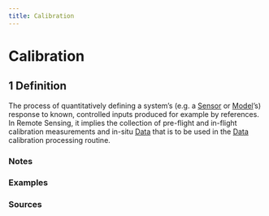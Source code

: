 ```yaml
---
title: Calibration
---
```


# Calibration

## 1 Definition

The process of quantitatively defining a system’s (e.g. a [Sensor](../sensor) or [Model](../model)’s) response to known, controlled inputs produced for example by references. In Remote Sensing, it implies the collection of pre-flight and in-flight calibration measurements and in-situ [Data](../data) that is to be used in the [Data](../data) calibration processing routine.

### Notes 

### Examples 

### Sources

